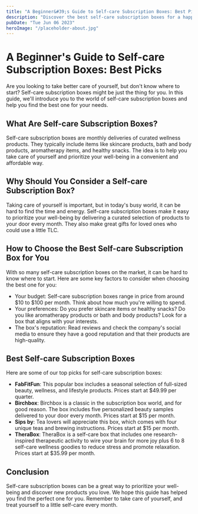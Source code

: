 ```yaml
---
title: "A Beginner&#39;s Guide to Self-care Subscription Boxes: Best Picks"
description: "Discover the best self-care subscription boxes for a happier, healthier you. Our beginner&#39;s guide has all the must-know info to get you started."
pubDate: "Tue Jun 06 2023"
heroImage: "/placeholder-about.jpg"
---
```


# A Beginner&#39;s Guide to Self-care Subscription Boxes: Best Picks

Are you looking to take better care of yourself, but don&#39;t know where to start? Self-care subscription boxes might be just the thing for you. In this guide, we&#39;ll introduce you to the world of self-care subscription boxes and help you find the best one for your needs.

## What Are Self-care Subscription Boxes?

Self-care subscription boxes are monthly deliveries of curated wellness products. They typically include items like skincare products, bath and body products, aromatherapy items, and healthy snacks. The idea is to help you take care of yourself and prioritize your well-being in a convenient and affordable way.

## Why Should You Consider a Self-care Subscription Box?

Taking care of yourself is important, but in today&#39;s busy world, it can be hard to find the time and energy. Self-care subscription boxes make it easy to prioritize your well-being by delivering a curated selection of products to your door every month. They also make great gifts for loved ones who could use a little TLC.

## How to Choose the Best Self-care Subscription Box for You

With so many self-care subscription boxes on the market, it can be hard to know where to start. Here are some key factors to consider when choosing the best one for you:

- Your budget: Self-care subscription boxes range in price from around $10 to $100 per month. Think about how much you&#39;re willing to spend.
- Your preferences: Do you prefer skincare items or healthy snacks? Do you like aromatherapy products or bath and body products? Look for a box that aligns with your interests.
- The box&#39;s reputation: Read reviews and check the company&#39;s social media to ensure they have a good reputation and that their products are high-quality.

## Best Self-care Subscription Boxes

Here are some of our top picks for self-care subscription boxes:

- **FabFitFun**: This popular box includes a seasonal selection of full-sized beauty, wellness, and lifestyle products. Prices start at $49.99 per quarter.
- **Birchbox**: Birchbox is a classic in the subscription box world, and for good reason. The box includes five personalized beauty samples delivered to your door every month. Prices start at $15 per month.
- **Sips by**: Tea lovers will appreciate this box, which comes with four unique teas and brewing instructions. Prices start at $15 per month.
- **TheraBox**: TheraBox is a self-care box that includes one research-inspired therapeutic activity to wire your brain for more joy plus 6 to 8 self-care wellness goodies to reduce stress and promote relaxation. Prices start at $35.99 per month.

## Conclusion

Self-care subscription boxes can be a great way to prioritize your well-being and discover new products you love. We hope this guide has helped you find the perfect one for you. Remember to take care of yourself, and treat yourself to a little self-care every month.